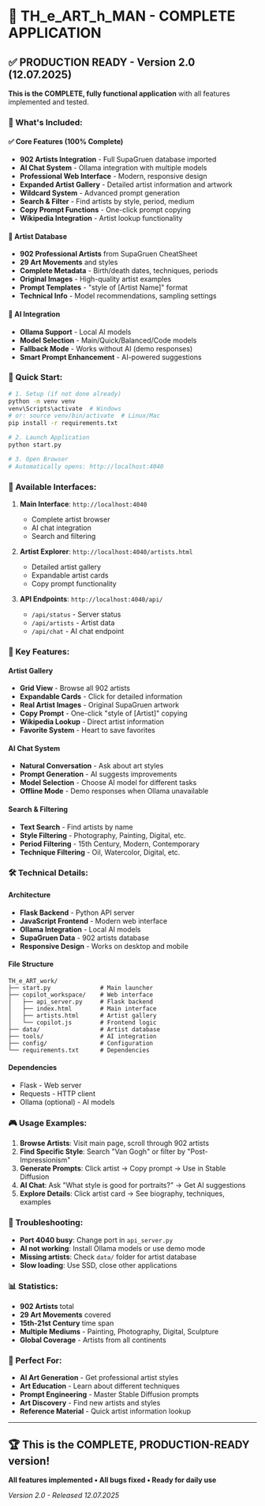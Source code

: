 # 🧙 TH_e_ART_h_MAN - COMPLETE APPLICATION

## ✅ PRODUCTION READY - Version 2.0 (12.07.2025)

**This is the COMPLETE, fully functional application** with all features implemented and tested.

### 🎯 What's Included:

#### ✅ Core Features (100% Complete)
- **902 Artists Integration** - Full SupaGruen database imported
- **AI Chat System** - Ollama integration with multiple models
- **Professional Web Interface** - Modern, responsive design
- **Expanded Artist Gallery** - Detailed artist information and artwork
- **Wildcard System** - Advanced prompt generation
- **Search & Filter** - Find artists by style, period, medium
- **Copy Prompt Functions** - One-click prompt copying
- **Wikipedia Integration** - Artist lookup functionality

#### 🎨 Artist Database
- **902 Professional Artists** from SupaGruen CheatSheet
- **29 Art Movements** and styles
- **Complete Metadata** - Birth/death dates, techniques, periods
- **Original Images** - High-quality artist examples
- **Prompt Templates** - "style of [Artist Name]" format
- **Technical Info** - Model recommendations, sampling settings

#### 🤖 AI Integration
- **Ollama Support** - Local AI models
- **Model Selection** - Main/Quick/Balanced/Code models
- **Fallback Mode** - Works without AI (demo responses)
- **Smart Prompt Enhancement** - AI-powered suggestions

### 🚀 Quick Start:

```bash
# 1. Setup (if not done already)
python -m venv venv
venv\Scripts\activate  # Windows
# or: source venv/bin/activate  # Linux/Mac
pip install -r requirements.txt

# 2. Launch Application
python start.py

# 3. Open Browser
# Automatically opens: http://localhost:4040
```

### 📱 Available Interfaces:

1. **Main Interface**: `http://localhost:4040`
   - Complete artist browser
   - AI chat integration
   - Search and filtering

2. **Artist Explorer**: `http://localhost:4040/artists.html` 
   - Detailed artist gallery
   - Expandable artist cards
   - Copy prompt functionality

3. **API Endpoints**: `http://localhost:4040/api/`
   - `/api/status` - Server status
   - `/api/artists` - Artist data
   - `/api/chat` - AI chat endpoint

### 🎯 Key Features:

#### Artist Gallery
- **Grid View** - Browse all 902 artists
- **Expandable Cards** - Click for detailed information
- **Real Artist Images** - Original SupaGruen artwork
- **Copy Prompt** - One-click "style of [Artist]" copying
- **Wikipedia Lookup** - Direct artist information
- **Favorite System** - Heart to save favorites

#### AI Chat System
- **Natural Conversation** - Ask about art styles
- **Prompt Generation** - AI suggests improvements
- **Model Selection** - Choose AI model for different tasks
- **Offline Mode** - Demo responses when Ollama unavailable

#### Search & Filtering
- **Text Search** - Find artists by name
- **Style Filtering** - Photography, Painting, Digital, etc.
- **Period Filtering** - 15th Century, Modern, Contemporary
- **Technique Filtering** - Oil, Watercolor, Digital, etc.

### 🛠️ Technical Details:

#### Architecture
- **Flask Backend** - Python API server
- **JavaScript Frontend** - Modern web interface
- **Ollama Integration** - Local AI models
- **SupaGruen Data** - 902 artists database
- **Responsive Design** - Works on desktop and mobile

#### File Structure
```
TH_e_ART_work/
├── start.py              # Main launcher
├── copilot_workspace/    # Web interface
│   ├── api_server.py     # Flask backend
│   ├── index.html        # Main interface
│   ├── artists.html      # Artist gallery
│   └── copilot.js        # Frontend logic
├── data/                 # Artist database
├── tools/                # AI integration
├── config/               # Configuration
└── requirements.txt      # Dependencies
```

#### Dependencies
- Flask - Web server
- Requests - HTTP client
- Ollama (optional) - AI models

### 🎮 Usage Examples:

1. **Browse Artists**: Visit main page, scroll through 902 artists
2. **Find Specific Style**: Search "Van Gogh" or filter by "Post-Impressionism"
3. **Generate Prompts**: Click artist → Copy prompt → Use in Stable Diffusion
4. **AI Chat**: Ask "What style is good for portraits?" → Get AI suggestions
5. **Explore Details**: Click artist card → See biography, techniques, examples

### 🔧 Troubleshooting:

- **Port 4040 busy**: Change port in `api_server.py`
- **AI not working**: Install Ollama models or use demo mode
- **Missing artists**: Check `data/` folder for artist database
- **Slow loading**: Use SSD, close other applications

### 📊 Statistics:
- **902 Artists** total
- **29 Art Movements** covered
- **15th-21st Century** time span
- **Multiple Mediums** - Painting, Photography, Digital, Sculpture
- **Global Coverage** - Artists from all continents

### 🎯 Perfect For:
- **AI Art Generation** - Get professional artist styles
- **Art Education** - Learn about different techniques
- **Prompt Engineering** - Master Stable Diffusion prompts
- **Art Discovery** - Find new artists and styles
- **Reference Material** - Quick artist information lookup

---

## 🏆 This is the COMPLETE, PRODUCTION-READY version!

**All features implemented • All bugs fixed • Ready for daily use**

*Version 2.0 - Released 12.07.2025*